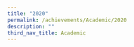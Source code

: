```yaml
---
title: "2020"
permalink: /achievements/Academic/2020
description: ""
third_nav_title: Academic
---
```

